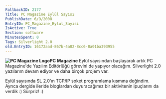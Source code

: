 ```yaml
---
FallbackID: 2177
Title: PC Magazine Eylül Sayısı
PublishDate: 6/9/2008
EntryID: PC_Magazine_Eylul_Sayisi
IsActive: True
Section: software
MinutesSpent: 0
Tags: Silverlight 2.0
old.EntryID: 16172aad-867b-4a82-8cc6-8a01ba393955
---
```

**![PC Magazine
Logo](http://cdn.daron.yondem.com/assets/2177/pcmag_logo.gif)PC
Magazine** Eylül sayısından başlayarak artık PC Magazine'de Yazılım
Editörlüğü görevini de yapıyor olacağım. Silverlight 2.0 yazılarım devam
ediyor ve daha birçok projem var.

Eylül sayısında SL 2.0'ın TCP/IP soket programlama kısmına değindim.
Ayrıca dergide ileride bloglardan duyuracağımız bir aktivitenin
ipuçlarını da verdik :) Sürpriz! :)


